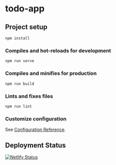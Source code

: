# todo-app

## Project setup
```
npm install
```

### Compiles and hot-reloads for development
```
npm run serve
```

### Compiles and minifies for production
```
npm run build
```

### Lints and fixes files
```
npm run lint
```

### Customize configuration
See [Configuration Reference](https://cli.vuejs.org/config/).


## Deployment Status
[![Netlify Status](https://api.netlify.com/api/v1/badges/a386e630-dac6-47b4-9258-1e197c3e5676/deploy-status)](https://app.netlify.com/sites/simpletodoo/deploys)
